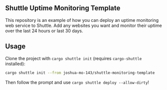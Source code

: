 ## Shuttle Uptime Monitoring Template
This repository is an example of how you can deploy an uptime monitoring web service to Shuttle. Add any websites you want and monitor their uptime over the last 24 hours or last 30 days.

## Usage
Clone the project with `cargo shuttle init` (requires `cargo-shuttle` installed):
```bash
cargo shuttle init --from joshua-mo-143/shuttle-monitoring-template
```

Then follow the prompt and use `cargo shuttle deploy --allow-dirty`!
